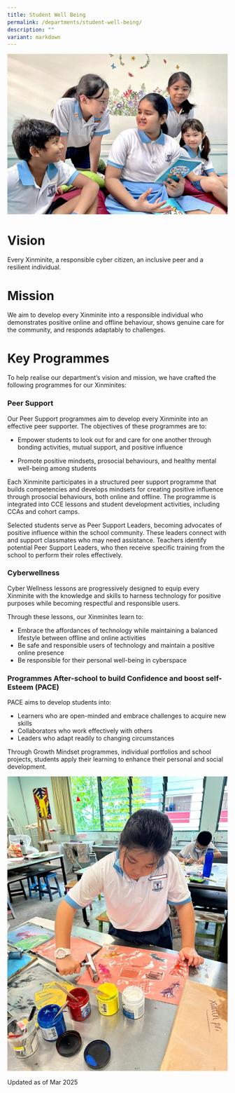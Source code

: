 ```yaml
---
title: Student Well Being
permalink: /departments/student-well-being/
description: ""
variant: markdown
---
```

![](/images/Department%20Pics/student%20well%20being%20s.jpg)

# **Vision** 

Every Xinminite, a responsible cyber citizen, an inclusive peer and a resilient individual.

# **Mission** 

We aim to develop every Xinminite into a responsible individual who demonstrates positive online and offline behaviour, shows genuine care for the community, and responds adaptably to challenges.

# **Key Programmes**

To help realise our department’s vision and mission, we have crafted the following programmes for our Xinminites:

### Peer Support

Our Peer Support programmes aim to develop every Xinminite into an effective peer supporter. The objectives of these programmes are to:

* Empower students to look out for and care for one another through bonding activities, mutual support, and positive influence

* Promote positive mindsets, prosocial behaviours, and healthy mental well-being among students

Each Xinminite participates in a structured peer support programme that builds competencies and develops mindsets for creating positive influence through prosocial behaviours, both online and offline. The programme is integrated into CCE lessons and student development activities, including CCAs and cohort camps.

Selected students serve as Peer Support Leaders, becoming advocates of positive influence within the school community. These leaders connect with and support classmates who may need assistance. Teachers identify potential Peer Support Leaders, who then receive specific training from the school to perform their roles effectively.


### Cyberwellness

Cyber Wellness lessons are progressively designed to equip every Xinminite with the knowledge and skills to harness technology for positive purposes while becoming respectful and responsible users.

Through these lessons, our Xinminites learn to:

* Embrace the affordances of technology while maintaining a balanced lifestyle between offline and online activities
* Be safe and responsible users of technology and maintain a positive online presence
* Be responsible for their personal well-being in cyberspace


### Programmes After-school to build Confidence and boost self-Esteem (PACE)

PACE aims to develop students into:

* Learners who are open-minded and embrace challenges to acquire new skills
* Collaborators who work effectively with others
* Leaders who adapt readily to changing circumstances

Through Growth Mindset programmes, individual portfolios and school projects, students apply their learning to enhance their personal and social development.

![](/images/PACE__Artist_in_Residence.jpg)

Updated as of Mar 2025